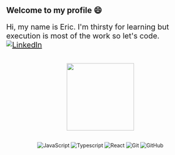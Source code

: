 ## Welcome to my profile 😄

<p style='font-size: 20px'>Hi, my name is Eric. I'm thirsty for learning but execution is most of the work so let's code.
  <a href="https://www.linkedin.com/in/ericlimadf/">
    <img src="https://img.shields.io/badge/LinkedIn-blue?style=flat-square&logo=linkedin" alt="LinkedIn">
  </a>
</p>

<br>

<!-- GITHUB STATUS -->
<div align="center">
  
  <img height="180em" src="https://github-readme-stats.vercel.app/api/top-langs/?username=ericbraz&layout=compact&langs_count=10&theme=dark"/>

  <!-- TEMAS: dark, radical, merko, gruvbox, tokyonight, onedark, cobalt, synthwave, highcontrast, dracula -->
</div>

<br>

<div align="center">

![JavaScript](https://img.shields.io/badge/-JavaScript-black?style=flat-square&logo=javascript)
![Typescript](https://img.shields.io/badge/-Typescript-black?style=flat-square&logo=typescript)
![React](https://img.shields.io/badge/-React-black?style=flat-square&logo=react)
![Git](https://img.shields.io/badge/-Git-black?style=flat-square&logo=git)
![GitHub](https://img.shields.io/badge/-GitHub-181717?style=flat-square&logo=github)

</div>
